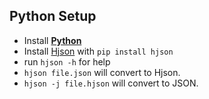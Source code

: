 
## Python Setup

- Install [**Python**](https://www.python.org/)
- Install [Hjson](https://pypi.python.org/pypi/hjson) with `pip install hjson`
- run `hjson -h` for help
- `hjson file.json` will convert to Hjson.
- `hjson -j file.hjson` will convert to JSON.
